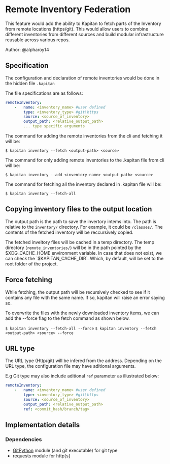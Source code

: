 # Remote Inventory Federation

This feature would add the ability to Kapitan to fetch parts of the Inventory from remote locations (https/git). This would allow users to combine different inventories from different sources and build modular infrastructure reusable across various repos.


Author: @alpharoy14

## Specification

The configuration and declaration of remote inventories would be done in the hidden file `​.kapitan`

The file specifications are as follows:

```yaml
remoteInventory:
    -   name: <inventory_name> #user defined
        type: <inventory_type> #git\https
        source: <source_of_inventory>
        output_path: <relative_output_path>
        ... type specific arguments
```

The command for adding the remote inventories from the cli and fetching it will be:

``` $ kapitan inventory --fetch <output-path> <source> ```

The command for only adding remote inventories to the .kapitan file from cli will be:

```$ kapitan inventory --add <inventory-name> <output-path> <source> ```

The command for fetching all the inventory declared in .kapitan file will be:

```$ kapitan inventory --fetch-all```

## Copying inventory files to the output location
The output path is the path to save the invertory intems into. The path is relative to the `inventory/` directory. For example, it could be `/classes/`. The contents of the fetched inventory will be reccursively copied.

The fetched inveltory files will be cached in a temp directory.
The temp directory (`remote_inventories/`) will be in the path pointed by the $XDG_CACHE_HOME environment variable. In case that does not exist, we can check the `$KAPITAN_CACHE_DIR`. Which, by default, will be set to the root folder of the project.

## Force fetching
While fetching, the output path will be recursively checked to see if it contains any file with the same name. If so, kapitan will raise an error saying so.

To overwrite the files with the newly downloaded inventory items, we can add the --force flag to the fetch command as shown below.

`$ kapitan inventory --fetch-all --force`
`$ kapitan inventory --fetch <output-path> <source> --force`

## URL type
The URL type (Http/git) will be infered from the <source> address. Depending on the URL type, the configuration file may have aditional arguments.

E.g Git type may also include aditional `ref` parameter as illustrated below:

```yaml
remoteInventory:
    -   name: <inventory_name> #user defined
        type: <inventory_type> #git\https
        source: <source_of_inventory>
        output_path: <relative_output_path>
        ref: <commit_hash/branch/tag>
```

## Implementation details

### Dependencies

- [GitPython](https://github.com/gitpython-developers/GitPython) module (and git executable) for git type
- requests module for http[s]
